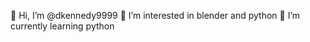 👋 Hi, I’m @dkennedy9999
👀 I’m interested in blender and python
🌱 I’m currently learning python


<!---
dkennedy9999/dkennedy9999 is a ✨ special ✨ repository because its `README.md` (this file) appears on your GitHub profile.
You can click the Preview link to take a look at your changes.
--->
